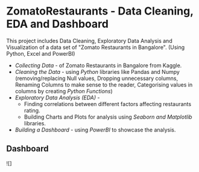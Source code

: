 # ZomatoRestaurants - Data Cleaning, EDA and Dashboard

This project includes Data Cleaning, Exploratory Data Analysis and Visualization of a data set of "Zomato Restaurants in Bangalore". (Using Python, Excel and PowerBI)

- *Collecting Data* - of Zomato Restaurants in Bangalore from Kaggle.
- *Cleaning the Data* - using *Python* libraries like Pandas and Numpy (removing/replacing Null values, Dropping unnecessary columns, Renaming Columns to make sense to the reader, Categorising values in columns by creating *Python Functions*)
- *Exploratory Data Analysis (EDA)* - 
    - Finding correlations between different factors affecting restaurants rating.
    - Building Charts and Plots for analysis using *Seaborn and Matplotlib* libraries.
- *Building a Dashboard* - using *PowerBI* to showcase the analysis.

## Dashboard
![]
